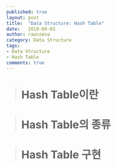 ```yaml
---
published: true
layout: post
title:  "Data Structure: Hash Table"
date:   2019-04-03
author: raonzena 
category: Data Structure
tags:
- Data Structure
- Hash Table
comments: true
---
```


> # Hash Table이란 #

> # Hash Table의 종류 #


> # Hash Table 구현 #
